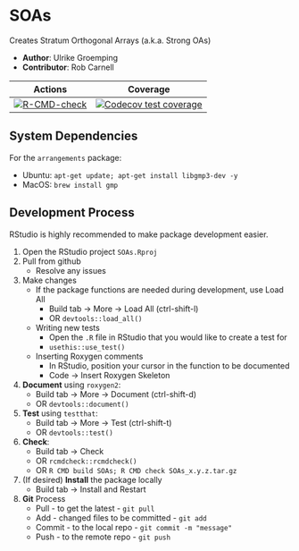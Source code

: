 # SOAs

Creates Stratum Orthogonal Arrays (a.k.a. Strong OAs)

- **Author**:  Ulrike Groemping
- **Contributor**:  Rob Carnell

|Actions|Coverage|
|:-----:|:------:|
|[![R-CMD-check](https://github.com/bertcarnell/SOAs/actions/workflows/r_cmd_check.yml/badge.svg)](https://github.com/bertcarnell/SOAs/actions/workflows/r_cmd_check.yml)|[![Codecov test coverage](https://codecov.io/gh/bertcarnell/SOAs/branch/main/graph/badge.svg)](https://codecov.io/gh/bertcarnell/SOAs?branch=main)|

## System Dependencies

For the `arrangements` package:

- Ubuntu: `apt-get update; apt-get install libgmp3-dev -y`
- MacOS: `brew install gmp`

## Development Process

RStudio is highly recommended to make package development easier.

1. Open the RStudio project `SOAs.Rproj`
2. Pull from github
    - Resolve any issues
3. Make changes
    - If the package functions are needed during development, use Load All
        - Build tab -> More -> Load All (ctrl-shift-l)
        - OR `devtools::load_all()`
    - Writing new tests
        - Open the `.R` file in RStudio that you would like to create a test for
        - `usethis::use_test()`
    - Inserting Roxygen comments
        - In RStudio, position your cursor in the function to be documented
        - Code -> Insert Roxygen Skeleton
4. **Document** using `roxygen2`:
    - Build tab -> More -> Document (ctrl-shift-d)
    - OR `devtools::document()`
5. **Test** using `testthat`:
    - Build tab -> More -> Test (ctrl-shift-t)
    - OR `devtools::test()`
6. **Check**:
    - Build tab -> Check
    - OR `rcmdcheck::rcmdcheck()`
    - OR `R CMD build SOAs; R CMD check SOAs_x.y.z.tar.gz`
7. (If desired) **Install** the package locally
    - Build tab -> Install and Restart
8. **Git** Process
    - Pull - to get the latest - `git pull`
    - Add - changed files to be committed - `git add`
    - Commit - to the local repo - `git commit -m "message"`
    - Push - to the remote repo - `git push`
